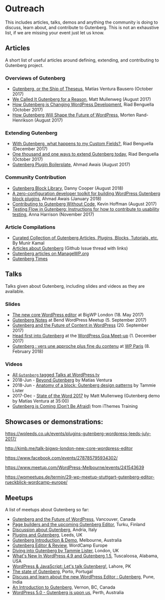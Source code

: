 # Outreach

This includes articles, talks, demos and anything the community is doing to discuss, learn about, and contribute to Gutenberg. This is not an exhaustive list, if we are missing your event just let us know.



## Articles

A short list of useful articles around defining, extending, and contributing to Gutenberg project.

### Overviews of Gutenberg

- [Gutenberg, or the Ship of Theseus](https://matiasventura.com/post/gutenberg-or-the-ship-of-theseus/), Matías Ventura Bausero (October 2017)
- [We Called It Gutenberg for a Reason](https://ma.tt/2017/08/we-called-it-gutenberg-for-a-reason/), Matt Mullenweg (August 2017)
- [How Gutenberg is Changing WordPress Development](https://riad.blog/2017/10/06/how-gutenberg-is-changing-wordpress-development/), Riad Benguella (October 2017)
- [How Gutenberg Will Shape the Future of WordPress](https://www.linkedin.com/pulse/gutenberg-morten-rand-hendriksen/), Morten Rand-Henrikson (August 2017)

### Extending Gutenberg

- [With Gutenberg, what happens to my Custom Fields?](https://riad.blog/2017/12/11/with-gutenberg-what-happens-to-my-custom-fields/), Riad Benguella (December 2017)
- [One thousand and one ways to extend Gutenberg today](https://riad.blog/2017/10/16/one-thousand-and-one-way-to-extend-gutenberg-today/), Riad Benguella (October 2017)
- [Gutenberg Plugin Boilerplate](https://github.com/ahmadawais/Gutenberg-Boilerplate/), Ahmad Awais (August 2017)

### Community Contribution

- [Gutenberg Block Library](https://editorblockswp.com/library), Danny Cooper (August 2018)
- [A zero-configuration developer toolkit for building WordPress Gutenberg block plugins](https://ahmadawais.com/create-guten-block-toolkit/), Ahmad Awais (January 2018)
- [Contributing to Gutenberg Without Code](https://wordimpress.com/a-pot-stirrer-amongst-chefs-contributing-to-gutenberg-without-code/), Kevin Hoffman (August 2017)
- [Testing Flow in Gutenberg: Instructions for how to contribute to usability testing](https://make.wordpress.org/test/2017/11/22/testing-flow-in-gutenberg/), Anna Harrison (November 2017)

### Article Compilations

- [Curated Collection of Gutenberg Articles, Plugins, Blocks, Tutorials, etc](http://gutenberghub.com/), By Munir Kamal
- [Articles about Gutenberg](https://github.com/WordPress/gutenberg/issues/1419) (Github Issue thread with links)
- [Gutenberg articles on ManageWP.org](https://managewp.org/search?q=gutenberg)
- [Gutenberg Times](https://gutenbergtimes.com/category/updates/)



## Talks

Talks given about Gutenberg, including slides and videos as they are available.

### Slides
- [The new core WordPress editor](http://kimb.me/talk-bigwp-london-new-core-wordpress-editor/) at BigWP London (18. May 2017)
- [Gutenberg Notes](http://haiku2.com/2017/09/bend-wordpress-meetup-gutenberg-notes/) at Bend WordPress Meetup (5. September 2017)
- [Gutenberg and the Future of Content in WordPress](https://www.slideshare.net/andrewmduthie/gutenberg-and-the-future-of-content-in-wordpress) (20. September 2017)
- [Head first into Gutenberg](https://speakerdeck.com/prtksxna/head-first-into-gutenberg) at the [WordPress Goa Meet-up](https://www.meetup.com/WordPressGoa/events/245275573/) (1. December 2017)
- [Gutenberg : vers une approche plus fine du contenu](https://imathi.eu/2018/02/16/gutenberg-vers-une-approche-plus-fine-du-contenu/) at [WP Paris](https://wpparis.fr/) (8. February 2018)

### Videos
- [All `Gutenberg` tagged Talks at WordPress.tv](https://wordpress.tv/tag/gutenberg/)
- 2018-Jun - [Beyond Gutenberg](https://wordpress.tv/2018/07/09/matias-ventura-beyond-gutenberg/) by Matías Ventura
- 2018-Jun - [Anatomy of a block: Gutenberg design patterns](https://wordpress.tv/2018/07/08/tammie-lister-anatomy-of-a-block-gutenberg-design-patterns/) by Tammie Lister
- 2017-Dec - [State of the Word 2017](https://wordpress.tv/2017/12/04/matt-mullenweg-state-of-the-word-2017/) by Matt Mullenweg (Gutenberg demo by Matías Ventura at 35:00)
- [Gutenberg is Coming (Don’t Be Afraid)](https://training.ithemes.com/webinar/gutenberg-is-coming-dont-be-afraid/) from iThemes Training

## Showcases or demonstrations:

https://wpleeds.co.uk/events/plugins-gutenberg-wordpress-leeds-july-2017/

http://kimb.me/talk-bigwp-london-new-core-wordpress-editor

https://www.facebook.com/events/278785795934302/

https://www.meetup.com/WordPress-Melbourne/events/241543639

https://wpmeetups.de/termin/29-wp-meetup-stuttgart-gutenberg-editor-rueckblick-wordcamp-europe/


## Meetups

A list of meetups about Gutenberg so far:

- [Gutenberg and the Future of WordPress](https://www.meetup.com/Vancouver-WordPress-Meetup-Group/events/241575161/), Vancouver, Canada
- [Page builders and the upcoming Gutenberg Editor](https://www.meetup.com/Turku-WordPress-Meetup/events/241195076/), Turku, Finland
- [Discussion about Gutenberg](https://www.facebook.com/events/278785795934302/), Andria, Italy
- [Plugins and Gutenberg](https://wpleeds.co.uk/events/plugins-gutenberg-wordpress-leeds-july-2017/), Leeds, UK
- [Gutenberg Introduction & Demo](https://www.meetup.com/WordPress-Melbourne/events/241543639/), Melbourne, Australia
- [Gutenberg Editor & Review](https://wpmeetups.de/termin/29-wp-meetup-stuttgart-gutenberg-editor-rueckblick-wordcamp-europe/), WordCamp Europe
- [Diving into Gutenberg by Tammie Lister](https://www.meetup.com/Big-Media-Enterprise-WordPress-London-Meetup/events/243302081/), London, UK
- [What's New In WordPress 4.9 and Gutenberg 1.5](https://www.meetup.com/Tuscaloosa-WordPress-Meetup/events/244584939/), Tuscaloosa, Alabama, USA
- [WordPress & JavaScript: Let's talk Gutenberg!](https://www.meetup.com/WordPress-Lahore/events/246446478/), Lahore, PK
- [The state of Gutenberg](https://www.meetup.com/WP-Porto/events/245585131/), Porto, Portugal
- [Discuss and learn about the new WordPress Editor : Gutenberg](https://www.meetup.com/Pune-WordPress-Knowledge-Exchange/events/248496830/), Pune, India
- [An Introduction to Gutenberg](https://www.meetup.com/Okanagan-WordPress-Meetup/events/249167218/), Vernon, BC, Canada
- [WordPress 5.0 - Gutenberg is upon us](https://www.meetup.com/WordPress-Perth/events/249490075/), Perth, Australia
